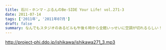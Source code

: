 ```yaml
---
title: 石川・ホンマ・ぶるんのBe-SIDE Your Life! vol.271-3
date: 2011-07-14
tags: ['2011年', '2011年07月']
draft: false
summary: なんでもスタジオのあるビルも午後６時から全館いっせいに空調が切れるらしい！フロア全体に、それ以降いれるとなると別料金？という噂も。毎年だが暑いわけです。副調整室は快適なんですが。NAMAE
---
```


http://project-phi.ddo.jp/ishikawa/ishikawa271_3.mp3
